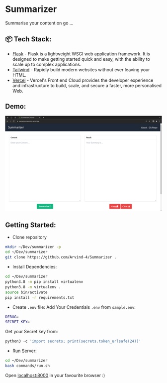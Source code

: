 # Summarizer
Summarise your content on go ... 

## 📦 Tech Stack:

- [Flask](https://flask.palletsprojects.com/en/3.0.x/)  - Flask is a lightweight WSGI web application framework. It is designed to make getting started quick and easy, with the ability to scale up to complex applications.
- [Tailwind](https://tailwindcss.com/)  - Rapidly build modern websites without ever leaving your HTML.
- [Vercel](https://vercel.com/)  - Vercel's Front end Cloud provides the developer experience and infrastructure to build, scale, and secure a faster, more personalised Web.

## Demo:

<a href="https://awesomesummarizer.vercel.app/">
<img src=".github/static/homepage.png" alt="Home Page"/>
</a>



## Getting Started: 

- Clone repository 

```bash
mkdir ~/Dev/summarizer -p
cd ~/Dev/summarizer
git clone https://github.com/Arvind-4/Summarizer .
```  

- Install Dependencies:

```bash
cd ~/Dev/summarizer
python3.8 -m pip install virtualenv
python3.8 -m virtualenv . 
source bin/activate
pip install -r requirements.txt
```

- Create  `.env`  file:
Add Your Credentials  `.env`  from  `sample.env`:

```bash
DEBUG=
SECRET_KEY=
```
Get your Secret key from:
```python
python3 -c 'import secrets; print(secrets.token_urlsafe(24))'
```

- Run Server:

```bash
cd ~/Dev/summarizer
bash commands/run.sh
```

Open [localhost:8000](http://localhost:8000) in your favourite browser :)
